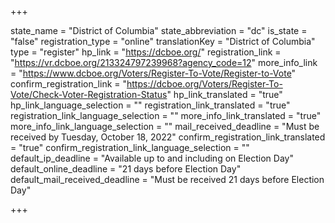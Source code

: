 +++

state_name = "District of Columbia"
state_abbreviation = "dc"
is_state = "false"
registration_type = "online"
translationKey = "District of Columbia"
type = "register"
hp_link = "https://dcboe.org/"
registration_link = "https://vr.dcboe.org/213324797239968?agency_code=12"
more_info_link = "https://www.dcboe.org/Voters/Register-To-Vote/Register-to-Vote"
confirm_registration_link = "https://dcboe.org/Voters/Register-To-Vote/Check-Voter-Registration-Status"
hp_link_translated = "true"
hp_link_language_selection = ""
registration_link_translated = "true"
registration_link_language_selection = ""
more_info_link_translated = "true"
more_info_link_language_selection = ""
mail_received_deadline = "Must be received by Tuesday, October 18, 2022"
confirm_registration_link_translated = "true"
confirm_registration_link_language_selection = ""
default_ip_deadline = "Available up to and including on Election Day"
default_online_deadline = "21 days before Election Day"
default_mail_received_deadline = "Must be received 21 days before Election Day"

+++